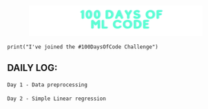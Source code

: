 <p align="center"><a href="https://cyblogerz.github.io"><img width="80%" alt="100 Days of ML code" src="./assets/header-100.png" /></a></p>


```
print("I've joined the #100DaysOfCode Challenge")
```

## DAILY LOG:

```
Day 1 - Data preprocessing

Day 2 - Simple Linear regression
```
